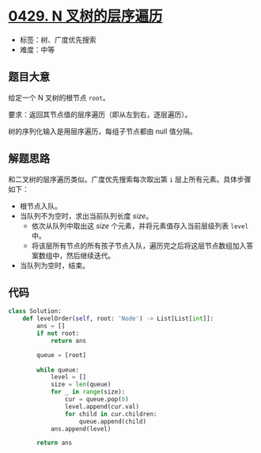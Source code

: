 # [0429. N 叉树的层序遍历](https://leetcode.cn/problems/n-ary-tree-level-order-traversal/)

- 标签：树、广度优先搜索
- 难度：中等

## 题目大意

给定一个 N 叉树的根节点 `root`。

要求：返回其节点值的层序遍历（即从左到右，逐层遍历）。

树的序列化输入是用层序遍历，每组子节点都由 null 值分隔。

## 解题思路

和二叉树的层序遍历类似。广度优先搜索每次取出第 `i` 层上所有元素。具体步骤如下：

- 根节点入队。
- 当队列不为空时，求出当前队列长度 $size$。
  - 依次从队列中取出这 $size$ 个元素，并将元素值存入当前层级列表 `level` 中。
  - 将该层所有节点的所有孩子节点入队，遍历完之后将这层节点数组加入答案数组中，然后继续迭代。
- 当队列为空时，结束。

## 代码

```python
class Solution:
    def levelOrder(self, root: 'Node') -> List[List[int]]:
        ans = []
        if not root:
            return ans

        queue = [root]
        
        while queue:
            level = []
            size = len(queue)
            for _ in range(size):
                cur = queue.pop(0)
                level.append(cur.val)
                for child in cur.children:
                    queue.append(child)
            ans.append(level)

        return ans
```

